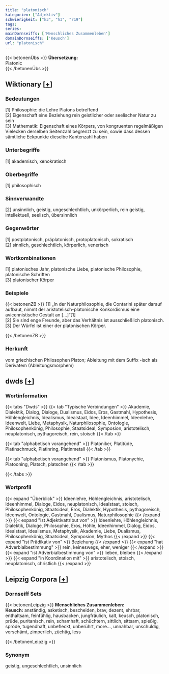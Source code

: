 ```yaml
---
title: "platonisch"
kategorien: ["Adjektiv"]
schwierigkeit: ["k3", "h3", "r19"]
tags:
series:
mainDornseiffs: ['Menschliches Zusammenleben']
domainDornseiffs: ['Keusch']
url: "platonisch"
---
```


{{< betonenÜbs >}}
**Übersetzung:**  
Platonic  
{{< /betonenÜbs >}}

## Wiktionary [[+](https://de.wiktionary.org/wiki/platonisch)]

### Bedeutungen
[1] Philosophie: die Lehre Platons betreffend  
[2] Eigenschaft eine Beziehung rein geistlicher oder seelischer Natur zu sein  
[3] Mathematik: Eigenschaft eines Körpers, von kongruenten regelmäßigen Vielecken derselben Seitenzahl begrenzt zu sein, sowie dass dessen sämtliche Eckpunkte dieselbe Kantenzahl haben  

### Unterbegriffe
[1] akademisch, xenokratisch  

### Oberbegriffe
[1] philosophisch  

### Sinnverwandte
[2] unsinnlich, geistig, ungeschlechtlich, unkörperlich, rein geistig, intellektuell, seelisch, übersinnlich  

### Gegenwörter
[1] postplatonisch, präplatonisch, protoplatonisch, sokratisch  
[2] sinnlich, geschlechtlich, körperlich, venerisch  

### Wortkombinationen
[1] platonisches Jahr, platonische Liebe, platonische Philosophie, platonische Schriften  
[3] platonischer Körper  

### Beispiele
{{< betonenZB >}}
[1] „In der Naturphilosophie, die Contarini später darauf aufbaut, nimmt der aristotelisch-platonische Konkordismus eine avicennistische Gestalt an [...]“[1]  
[2] Sie sind enge Freunde, aber das Verhältnis ist ausschließlich platonisch.  
[3] Der Würfel ist einer der platonischen Körper.  

{{< /betonenZB >}}
### Herkunft
vom griechischen Philosophen Platon; Ableitung mit dem Suffix -isch als Derivatem (Ableitungsmorphem)  



## dwds [[+](https://www.dwds.de/wb/platonisch)]

### Wortinformation
{{< tabs "Dwds" >}}
{{< tab "Typische Verbindungen" >}}
Akademie, Dialektik, Dialog, Dialoge, Dualismus, Eidos, Eros, Gastmahl, Hypothesis, Höhlengleichnis, Idealismus, Idealstaat, Idee, Ideenhimmel, Ideenlehre, Ideenwelt, Liebe, Metaphysik, Naturphilosophie, Ontologie, Philosophenkönig, Philosophie, Staatsideal, Symposion, aristotelisch, neuplatonisch, pythagoreisch, rein, stoisch
{{< /tab >}}

{{< tab "alphabetisch vorangehend" >}}
Platoniker, Platitüde, Platinschmuck, Platinring, Platinmetall
{{< /tab >}}

{{< tab "alphabetisch vorangehend" >}}
Platonismus, Platonychie, Platooning, Platsch, platschen
{{< /tab >}}

{{< /tabs >}}

### Wortprofil
{{< expand "Überblick" >}} Ideenlehre, Höhlengleichnis, aristotelisch, Ideenhimmel, Dialoge, Eidos, neuplatonisch, Idealstaat, stoisch, Philosophenkönig, Staatsideal, Eros, Dialektik, Hypothesis, pythagoreisch, Ideenwelt, Ontologie, Gastmahl, Dualismus, Naturphilosophie {{< /expand >}}
{{< expand "ist Adjektivattribut von" >}} Ideenlehre, Höhlengleichnis, Dialektik, Dialoge, Philosophie, Eros, Höhle, Ideenhimmel, Dialog, Eidos, Idealstaat, Idealismus, Metaphysik, Akademie, Liebe, Dualismus, Philosophenkönig, Staatsideal, Symposion, Mythos {{< /expand >}}
{{< expand "ist Prädikativ von" >}} Beziehung {{< /expand >}}
{{< expand "hat Adverbialbestimmung" >}} rein, keineswegs, eher, weniger {{< /expand >}}
{{< expand "ist Adverbialbestimmung von" >}} lieben, bleiben {{< /expand >}}
{{< expand "in Koordination mit" >}} aristotelisch, stoisch, neuplatonisch, christlich {{< /expand >}}

## Leipzig Corpora [[+](https://corpora.uni-leipzig.de/en/res?word=platonisch&corpusId=deu_newscrawl-public_2018)]

### Dornseiff Sets
{{< betonenLeipzig >}}
**Menschliches Zusammenleben:**  
**Keusch:** anständig, asketisch, bescheiden, brav, dezent, ehrbar, enthaltsam, feinfühlig, hausbacken, jungfräulich, kalt, keusch, platonisch, prüde, puritanisch, rein, schamhaft, schüchtern, sittlich, sittsam, spießig, spröde, tugendhaft, unbefleckt, unberührt, more..., unnahbar, unschuldig, verschämt, zimperlich, züchtig, less  

{{< /betonenLeipzig >}}

### Synonym
geistig, ungeschlechtlich, unsinnlich

